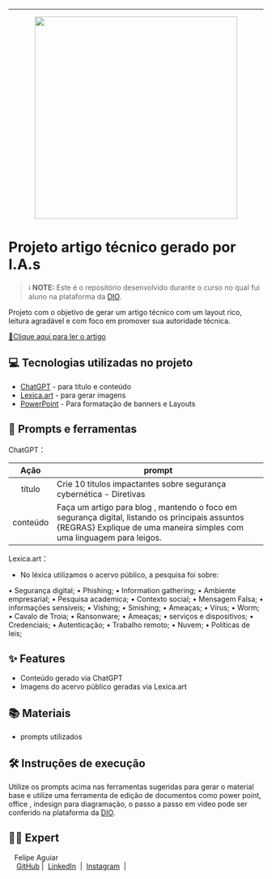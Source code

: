 -------

<p align="center">
  <img 
    src=".github/assets/preview.png"
    width="400"  
  />
</p>

# Projeto artigo técnico gerado por I.A.s


 > ℹ️ **NOTE:** Este é o repositório desenvolvido durante o curso no qual fui aluno na plataforma da [DIO](https://dio.me).

Projeto com o objetivo de gerar um artigo técnico com um layout rico, leitura agradável e com foco em promover sua autoridade técnica.

<a href="https://boogrammer.blogspot.com/2024/05/proteja-se-contra-o-phishing-dicas.html" title="View blog now"> 📕Clique aqui para ler o artigo</a>

## 💻 Tecnologias utilizadas no projeto

- [ChatGPT](https://chat.openai.com/) - para título e conteúdo
- [Lexica.art](https://lexica.art/) - para gerar imagens
- [PowerPoint](https://www.microsoft.com/en/microsoft-365/powerpoint) - Para formatação de banners e Layouts

## 📄 Prompts e ferramentas


ChatGPT：

|   Ação   | prompt                                                                                                                                                                                                                                                                         |
| :------: | ------------------------------------------------------------------------------------------------------------------------------------------------------------------------------------------------------------------------------------------------------------------------------ |
|  título  | Crie 10 titulos impactantes sobre segurança cybernética - Diretivas                                                                                                                                                                                                    |
| conteúdo | Faça um artigo para blog , mantendo o foco em segurança digital, listando os principais assuntos {REGRAS} Explique de uma maneira simples com uma linguagem para leigos. |


Lexica.art：

- No léxica utilizamos o acervo público, a pesquisa foi sobre:

• Segurança digital;
• Phishing;
• Information gathering;
• Ambiente empresarial;
• Pesquisa academica;
• Contexto social;
• Mensagem Falsa;
• informações sensíveis;
• Vishing;
• Smishing;
• Ameaças;
• Vírus;
• Worm;
• Cavalo de Troia;
• Ransonware;
• Ameaças;
• serviços e dispositivos;
• Credenciais;
• Autenticação;
• Trabalho remoto;
• Nuvem;
• Políticas de leis;



## ✨ Features

- Conteúdo gerado via ChatGPT
- Imagens do acervo público geradas via Lexica.art

## 📚 Materiais

- prompts utilizados

## 🛠️ Instruções de execução

Utilize os prompts acima nas ferramentas sugeridas para gerar o material base e utilize uma ferramenta de edição de documentos como power point, office , indesign para diagramação, o passo a passo em vídeo pode ser conferido na plataforma da [DIO](https://dio.me).

## 👨‍💻 Expert

<p>
    <img 
      align=left 
      margin=10 
      width=80 
      src=" "
    />
    <p>&nbsp&nbsp&nbspFelipe Aguiar<br>
    &nbsp&nbsp&nbsp
    <a href="https://github.com/luizsantosws">
    GitHub</a>&nbsp;|&nbsp;
    <a href="www.linkedin.com/in/luizsantosws">LinkedIn</a>
&nbsp;|&nbsp;
    <a href="https://www.instagram.com/lprrboo/">Instagram</a>
&nbsp;|&nbsp;</p>
</p>
<br/><br/>
<p>